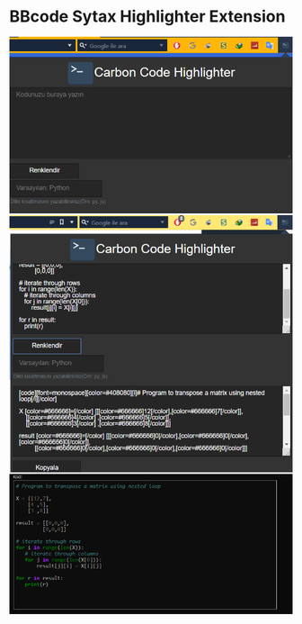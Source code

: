 # BBcode Sytax Highlighter Extension

![img1](/screenshots/s1.PNG)
![img2](/screenshots/s2.PNG)
![img3](/screenshots/s3.PNG)
